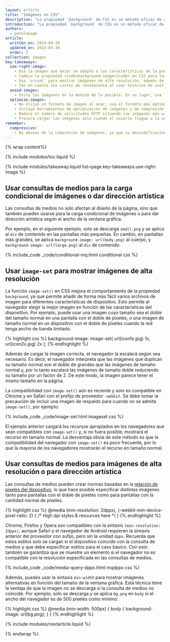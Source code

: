 ```yaml
---
layout: article
title: "Imágenes en CSS"
description: "La propiedad `background` de CSS es un método eficaz de añadir imágenes complejas en los elementos y, además, permite añadir varias imágenes, hacer que se repitan, etc."
introduction: "La propiedad `background` de CSS es un método eficaz de añadir imágenes complejas en los elementos y, además, permite añadir varias imágenes, hacer que se repitan, etc.  Cuando se combina con las consultas de medios, la propiedad `background` es aun más eficaz y permite la carga condicional de la imagen teniendo en cuenta la resolución de la pantalla, el tamaño de la ventana gráfica y otros aspectos."
authors:
  - petelepage
article:
  written_on: 2014-04-30
  updated_on: 2014-04-30
  order: 2
collection: images
key-takeaways:
  use-right-image:
    - Usa la imagen que mejor se adapte a las características de la pantalla, teniendo en cuenta el tamaño de la pantalla, la resolución del dispositivo y el diseño de la página.
    - Cambia la propiedad <code>background-image</code> en CSS para las pantallas con muchos puntos por pulgada. Para ello, usa consultas de medios con <code>min-resolution</code> y <code>-webkit-min-device-pixel-ratio</code>.
    - Usa `srcset` para mostrar imágenes de alta resolución, además de la imagen en tamaño normal en el lenguaje de marcado.
    - Ten en cuenta los costes de rendimiento al usar técnicas de sustitución de imágenes de JavaScript o al mostrar imágenes de alta resolución muy comprimidas en dispositivos de menor resolución.
  avoid-images:
    - Evita las imágenes en la medida de lo posible. En su lugar, usa las funciones del navegador y caracteres unicode en vez de las imágenes, y sustituye los iconos complejos con fuentes de icono.
  optimize-images:
    - No elijas un formato de imagen al azar; usa el formato más óptimo.
    - Incluye herramientas de optimización de imágenes y de compresión en el flujo de trabajo para reducir el tamaño de los archivos.
    - Reduce el número de solicitudes HTTP situando las imágenes más usadas en sprites de imagen.
    - Procura cargar las imágenes solo cuando el usuario llegue a la sección en que se encuentran. De este modo, se mejora el tiempo de carga inicial de la página y se reduce el peso inicial de esta.
remember:
  compressive:
    - No abuses de la compresión de imágenes, ya que su descodificación requiere más memoria.  El cambio de tamaño de las imágenes grandes para adaptarlas a pantallas pequeñas es caro y puede resultar especialmente complejo en dispositivos de gama baja con memoria y procesador limitados.
---
```


{% wrap content%}

<style>
  img, video, object {
    max-width: 100%;
  }

  img.center {
    display: block;
    margin-left: auto;
    margin-right: auto;
  }
</style>

{% include modules/toc.liquid %}

{% include modules/takeaway.liquid list=page.key-takeaways.use-right-image %}

## Usar consultas de medios para la carga condicional de imágenes o dar dirección artística

Las consultas de medios no solo afectan al diseño de la página, sino que también pueden usarse para la carga condicional de imágenes o para dar dirección artística según el ancho de la ventana gráfica.

Por ejemplo, en el siguiente ejemplo, solo se descarga `small.png` y se aplica al `div` de contenido en las pantallas más pequeñas. En cambio, en pantallas más grandes, se aplica `background-image: url(body.png)` al cuerpo, y `background-image: url(large.png)` al `div` de contenido.

{% include_code _code/conditional-mq.html conditional css %}

## Usar `image-set` para mostrar imágenes de alta resolución

La función `image-set()` en CSS mejora el comportamiento de la propiedad `background`, ya que permite añadir de forma más fácil varios archivos de imagen para diferentes características de dispositivo.  Esto permite al navegador elegir la mejor imagen en función de las características del dispositivo. Por ejemplo, puede usar una imagen cuyo tamaño sea el doble del tamaño normal en una pantalla con el doble de píxeles, o una imagen de tamaño normal en un dispositivo con el doble de píxeles cuando la red tenga ancho de banda limitado.

{% highlight css %}
background-image: image-set(
  url(icon1x.jpg) 1x,
  url(icon2x.jpg) 2x
);
{% endhighlight %}

Además de cargar la imagen correcta, el navegador la escalará
según sea necesario. Es decir, el navegador interpreta que las imágenes que duplican su tamaño normal son el doble de grandes que las imágenes de tamaño normal y, por lo tanto escalará las imágenes de tamaño doble reduciendo su tamaño por un factor de 2. De este modo, la imagen parece tener el mismo tamaño en la página.

La compatibilidad con `image-set()` aún es reciente y solo es compatible en Chrome y en Safari con el prefijo de proveedor `-webkit`.  Se debe tomar la precaución de incluir una imagen de respaldo para cuando no se admita `image-set()`, por ejemplo:

{% include_code _code/image-set.html imageset css %}

El ejemplo anterior cargará los recursos apropiados en los navegadores que sean compatibles con `image-set()` y, si no fuera posible, mostrará el recurso en tamaño normal. La desventaja obvia de este método es que la compatibilidad del navegador con `image-set()` es poco frecuente, por lo que la mayoría de los navegadores mostrarán el recurso en tamaño normal.

## Usar consultas de medios para imágenes de alta resolución o para dirección artística

Las consultas de medios pueden crear normas basadas en la [relación de píxeles del dispositivo](http://www.html5rocks.com/en/mobile/high-dpi/#toc-bg), lo que hace posible especificar distintas imágenes tanto para pantallas con el doble de píxeles como para pantallas con la cantidad normal de píxeles.

{% highlight css %}
@media (min-resolution: 2dppx),
(-webkit-min-device-pixel-ratio: 2)
{
  /* High dpi styles & resources here */
}
{% endhighlight %}

Chrome, Firefox y Opera son compatibles con la sintaxis `(min-resolution: 2dppx)`, aunque Safari y el navegador de Android requieren la sintaxis anterior del proveedor con sufijo, pero sin la unidad `dppx`.  Recuerda que estos estilos solo se cargan si el dispositivo coincide con la consulta de medios y que debe especificar estilos para el caso básico.  Con esto también se garantiza que se muestre un elemento si el navegador no es compatible con la resolución especificada en las consultas de medios.

{% include_code _code/media-query-dppx.html mqdppx css %}

Además, puedes usar la sintaxis `min-width` para mostrar imágenes alternativas en función del tamaño de la ventana gráfica.  Esta técnica tiene la ventaja de que la imagen no se descarga si la consulta de medios no coincide.  Por ejemplo, solo se descarga y se aplica `bg.png` en `body` si el ancho del navegador es de 500 píxeles como mínimo:

{% highlight css %}
@media (min-width: 500px) {
  body {
    background-image: url(bg.png);
  }
}
{% endhighlight %}	

{% include modules/nextarticle.liquid %}

{% endwrap %}

